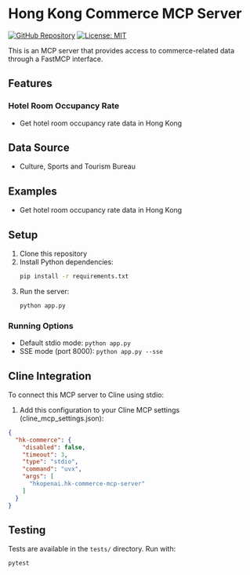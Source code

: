 # Hong Kong Commerce MCP Server

[![GitHub Repository](https://img.shields.io/badge/GitHub-Repository-blue.svg)](https://github.com/hkopenai/hk-commerce-mcp-server)
[![License: MIT](https://img.shields.io/badge/License-MIT-yellow.svg)](https://opensource.org/licenses/MIT)

This is an MCP server that provides access to commerce-related data through a FastMCP interface.

## Features

### Hotel Room Occupancy Rate
- Get hotel room occupancy rate data in Hong Kong

## Data Source

- Culture, Sports and Tourism Bureau

## Examples

* Get hotel room occupancy rate data in Hong Kong

## Setup

1. Clone this repository
2. Install Python dependencies:
   ```bash
   pip install -r requirements.txt
   ```
3. Run the server:
   ```bash
   python app.py
   ```

### Running Options

- Default stdio mode: `python app.py`
- SSE mode (port 8000): `python app.py --sse`

## Cline Integration

To connect this MCP server to Cline using stdio:

1. Add this configuration to your Cline MCP settings (cline_mcp_settings.json):
```json
{
  "hk-commerce": {
    "disabled": false,
    "timeout": 3,
    "type": "stdio",
    "command": "uvx",
    "args": [
      "hkopenai.hk-commerce-mcp-server"
    ]
  }
}
```

## Testing

Tests are available in the `tests/` directory. Run with:
```bash
pytest
```
